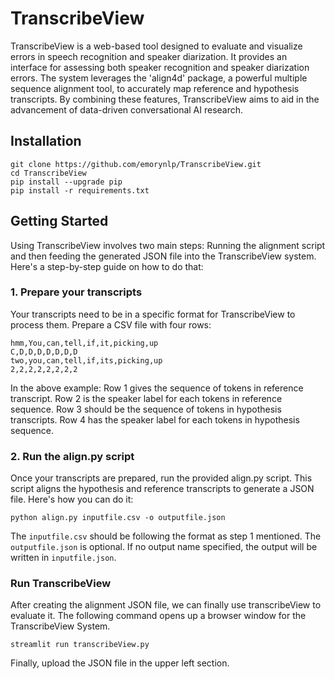 # TranscribeView
TranscribeView is a web-based tool designed to evaluate and visualize errors in speech recognition and speaker
diarization. It provides an interface for assessing both speaker recognition and speaker diarization errors. The system
leverages the 'align4d' package, a powerful multiple sequence alignment tool, to accurately map reference and hypothesis
transcripts. By combining these features, TranscribeView aims to aid in the advancement of data-driven conversational AI research.


## Installation
```shell
git clone https://github.com/emorynlp/TranscribeView.git
cd TranscribeView
pip install --upgrade pip
pip install -r requirements.txt
```

## Getting Started
Using TranscribeView involves two main steps: Running the alignment script and then feeding the generated JSON file into
the TranscribeView system. Here's a step-by-step guide on how to do that:

### 1. Prepare your transcripts
Your transcripts need to be in a specific format for TranscribeView to process them. Prepare a CSV file with four rows:
```
hmm,You,can,tell,if,it,picking,up
C,D,D,D,D,D,D,D
two,you,can,tell,if,its,picking,up
2,2,2,2,2,2,2,2
```
In the above example:
Row 1 gives the sequence of tokens in reference transcript. 
Row 2 is the speaker label for each tokens in reference sequence.
Row 3 should be the sequence of tokens in hypothesis transcripts.
Row 4 has the speaker label for each tokens in hypothesis sequence.

### 2. Run the align.py script
Once your transcripts are prepared, run the provided align.py script. This script aligns the hypothesis and reference
transcripts to generate a JSON file.
Here's how you can do it:
```
python align.py inputfile.csv -o outputfile.json
```
The `inputfile.csv` should be following the format as step 1 mentioned. The `outputfile.json` is optional. If no output
name specified, the output will be written in `inputfile.json`.

### Run TranscribeView
After creating the alignment JSON file, we can finally use transcribeView to evaluate it.
The following command opens up a browser window for the TranscribeView System.
```shell
streamlit run transcribeView.py

```

Finally, upload the JSON file in the upper left section.